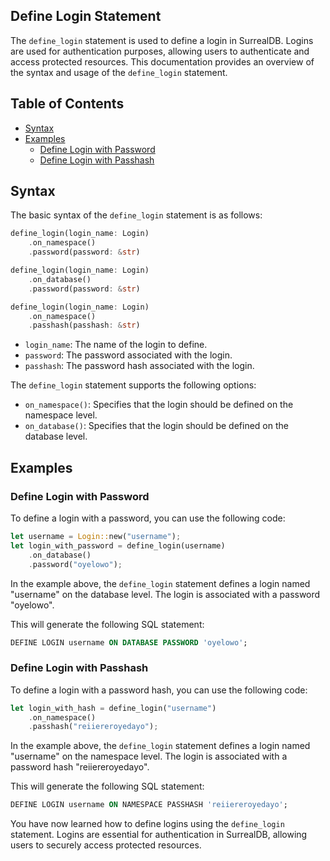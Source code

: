 ## Define Login Statement

The `define_login` statement is used to define a login in SurrealDB. Logins are used for authentication purposes, allowing users to authenticate and access protected resources. This documentation provides an overview of the syntax and usage of the `define_login` statement.

## Table of Contents

- [Syntax](#syntax)
- [Examples](#examples)
  - [Define Login with Password](#define-login-with-password)
  - [Define Login with Passhash](#define-login-with-passhash)

## Syntax

The basic syntax of the `define_login` statement is as follows:

```rust
define_login(login_name: Login)
    .on_namespace()
    .password(password: &str)

define_login(login_name: Login)
    .on_database()
    .password(password: &str)

define_login(login_name: Login)
    .on_namespace()
    .passhash(passhash: &str)
```

- `login_name`: The name of the login to define.
- `password`: The password associated with the login.
- `passhash`: The password hash associated with the login.

The `define_login` statement supports the following options:

- `on_namespace()`: Specifies that the login should be defined on the namespace level.
- `on_database()`: Specifies that the login should be defined on the database level.

## Examples

### Define Login with Password

To define a login with a password, you can use the following code:

```rust
let username = Login::new("username");
let login_with_password = define_login(username)
    .on_database()
    .password("oyelowo");
```

In the example above, the `define_login` statement defines a login named "username" on the database level. The login is associated with a password "oyelowo".

This will generate the following SQL statement:

```sql
DEFINE LOGIN username ON DATABASE PASSWORD 'oyelowo';
```

### Define Login with Passhash

To define a login with a password hash, you can use the following code:

```rust
let login_with_hash = define_login("username")
    .on_namespace()
    .passhash("reiiereroyedayo");
```

In the example above, the `define_login` statement defines a login named "username" on the namespace level. The login is associated with a password hash "reiiereroyedayo".

This will generate the following SQL statement:

```sql
DEFINE LOGIN username ON NAMESPACE PASSHASH 'reiiereroyedayo';
```

You have now learned how to define logins using the `define_login` statement. Logins are essential for authentication in SurrealDB, allowing users to securely access protected resources.
